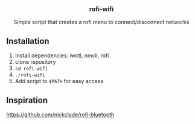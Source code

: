 <div align="center">
<h3>rofi-wifi</h3>
</div>
<div align="center">Simple script that creates a rofi menu to connect/disconnect networks</div>

## Installation 
1. Install dependencies: iwctl, nmcli, rofi
2. clone repository
3. `cd rofi-wifi`
4. `./rofi-wifi`
5. Add script to `$PATH` for easy access

## Inspiration
https://github.com/nickclyde/rofi-bluetooth
